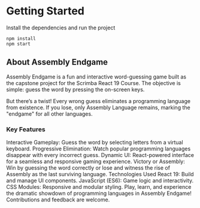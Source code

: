 # Getting Started
Install the dependencies and run the project
```
npm install
npm start
```

## About Assembly Endgame
Assembly Endgame is a fun and interactive word-guessing game built as the capstone project for the Scrimba React 19 Course. The objective is simple: guess the word by pressing the on-screen keys.

But there’s a twist!
Every wrong guess eliminates a programming language from existence. If you lose, only Assembly Language remains, marking the "endgame" for all other languages.

### Key Features
Interactive Gameplay: Guess the word by selecting letters from a virtual keyboard.
Progressive Elimination: Watch popular programming languages disappear with every incorrect guess.
Dynamic UI: React-powered interface for a seamless and responsive gaming experience.
Victory or Assembly: Win by guessing the word correctly or lose and witness the rise of Assembly as the last surviving language.
Technologies Used
React 19: Build and manage UI components.
JavaScript (ES6): Game logic and interactivity.
CSS Modules: Responsive and modular styling.
Play, learn, and experience the dramatic showdown of programming languages in Assembly Endgame! Contributions and feedback are welcome.